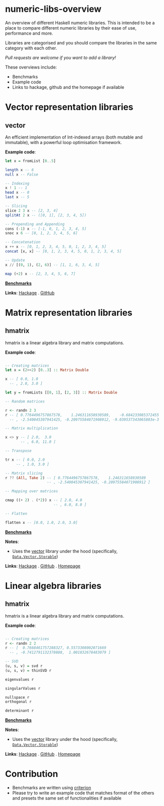 numeric-libs-overview
=====================

An overview of different Haskell numeric libraries. This is intended to be a place to compare different numeric libraries
by their ease of use, performance and more.

Libraries are categorised and you should compare the libraries in the same category with each other.

_Pull requests are welcome if you want to add a library!_

These overviews include:
* Benchmarks
* Example code
* Links to hackage, github and the homepage if available

Vector representation libraries
=========

vector
------
An efficient implementation of Int-indexed arrays (both mutable and immutable), with a powerful loop optimisation framework.

**Example code**:
```haskell
let x = fromList [0..5]

length x -- 6
null x -- False

-- Indexing
x ! 1 -- 1
head x -- 0
last x -- 5

-- Slicing
slice 2 3 x -- [2, 3, 4]
splitAt 2 x -- ([0, 1], [2, 3, 4, 5])

-- Prepending and Appending
cons (-1) x -- [-1, 0, 1, 2, 3, 4, 5]
snoc x 6 -- [0, 1, 2, 3, 4, 5, 6]

-- Concatenation
x ++ x -- [0, 1, 2, 3, 4, 5, 0, 1, 2, 3, 4, 5]
concat [x, x] -- [0, 1, 2, 3, 4, 5, 0, 1, 2, 3, 4, 5]

-- Update
x // [(0, 1), (2, 6)] -- [1, 1, 6, 3, 4, 5]

map (+2) x -- [2, 3, 4, 5, 6, 7]
```

[**Benchmarks**](http://datahaskell.github.io/numeric-libs-overview/benchmarks/vector.html)

**Links**: [Hackage](http://hackage.haskell.org/package/vector) . [GitHub](https://github.com/haskell/vector)

Matrix representation libraries
===============================

hmatrix
-------
hmatrix is a linear algebra library and matrix computations.

**Example code**:
```haskell

-- Creating matrices
let x = (2><2) [0..3] :: Matrix Double

x -- [ 0.0, 1.0
  -- , 2.0, 3.0 ]

let y = fromLists [[0, 1], [2, 3]] :: Matrix Double

-- Random matrices

r <- randn 2 3
r -- [ 0.7764496757867578,    1.246311658930589,    -0.684233085372455
  -- , -2.540045307941425, -0.20975584071908912, -9.039537343065803e-3 ]

-- Matrix multiplication

x <> y -- [ 2.0,  3.0 
       -- , 6.0, 11.0 ]

-- Transpose

tr x -- [ 0.0, 2.0 
     -- , 1.0, 3.0 ]

-- Matrix slicing
r ?? (All, Take 2) -- [ 0.7764496757867578,    1.246311658930589
                   -- , -2.540045307941425, -0.20975584071908912 ]

-- Mapping over matrices

cmap ((+ 2) . (*2)) x -- [ 2.0, 4.0
                      -- , 6.0, 8.0 ]

-- Flatten

flatten x -- [0.0, 1.0, 2.0, 3.0]
```

[**Benchmarks**](http://datahaskell.github.io/numeric-libs-overview/benchmarks/hmatrix.html)

**Notes**:
* Uses the [vector](#vector) library under the hood (specifically, [`Data.Vector.Storable`](http://hackage.haskell.org/package/vector-0.11.0.0/docs/Data-Vector-Storable.html))

**Links**: [Hackage](http://hackage.haskell.org/package/hmatrix) . [GitHub](https://github.com/albertoruiz/hmatrix) . [Homepage](http://dis.um.es/~alberto/hmatrix/hmatrix.html)

Linear algebra libraries
========================

hmatrix
-------
hmatrix is a linear algebra library and matrix computations.

**Example code**:
```haskell

-- Creating matrices
r <- randn 2 2
r -- [  0.7668461757288327, 0.5573308002071669
  -- , -0.7412791132378888,  1.001032678483079 ]

-- SVD
(u, s, v) = svd r
(u, s, v) = thinSVD r

eigenvalues r

singularValues r

nullspace r
orthogonal r

determinant r
```

[**Benchmarks**](http://datahaskell.github.io/numeric-libs-overview/benchmarks/hmatrix-linear-algebra.html)

**Notes**:
* Uses the [vector](#vector) library under the hood (specifically, [`Data.Vector.Storable`](http://hackage.haskell.org/package/vector-0.11.0.0/docs/Data-Vector-Storable.html))

**Links**: [Hackage](http://hackage.haskell.org/package/hmatrix) . [GitHub](https://github.com/albertoruiz/hmatrix) . [Homepage](http://dis.um.es/~alberto/hmatrix/hmatrix.html)

Contribution
============
* Benchmarks are written using [criterion](http://hackage.haskell.org/package/criterion)
* Please try to write an example code that matches format of the others and presets the same set of functionalities if available
